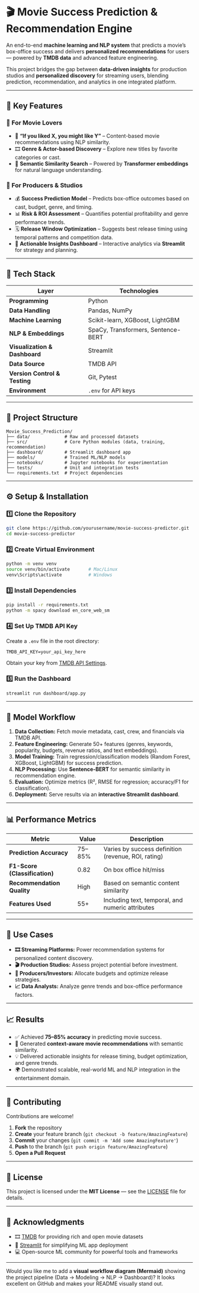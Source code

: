 # 🎬 Movie Success Prediction & Recommendation Engine

An end-to-end **machine learning and NLP system** that predicts a movie’s box-office success and delivers **personalized recommendations** for users — powered by **TMDB data** and advanced feature engineering.

This project bridges the gap between **data-driven insights** for production studios and **personalized discovery** for streaming users, blending prediction, recommendation, and analytics in one integrated platform.

---

## 🚀 Key Features

### 🎥 For Movie Lovers

* 🎯 **“If you liked X, you might like Y”** – Content-based movie recommendations using NLP similarity.
* 🎞️ **Genre & Actor-based Discovery** – Explore new titles by favorite categories or cast.
* 💬 **Semantic Similarity Search** – Powered by **Transformer embeddings** for natural language understanding.

### 🏢 For Producers & Studios

* 💰 **Success Prediction Model** – Predicts box-office outcomes based on cast, budget, genre, and timing.
* 📊 **Risk & ROI Assessment** – Quantifies potential profitability and genre performance trends.
* 🗓️ **Release Window Optimization** – Suggests best release timing using temporal patterns and competition data.
* 🧠 **Actionable Insights Dashboard** – Interactive analytics via **Streamlit** for strategy and planning.

---

## 🧠 Tech Stack

| Layer                         | Technologies                       |
| ----------------------------- | ---------------------------------- |
| **Programming**               | Python                             |
| **Data Handling**             | Pandas, NumPy                      |
| **Machine Learning**          | Scikit-learn, XGBoost, LightGBM    |
| **NLP & Embeddings**          | SpaCy, Transformers, Sentence-BERT |
| **Visualization & Dashboard** | Streamlit                          |
| **Data Source**               | TMDB API                           |
| **Version Control & Testing** | Git, Pytest                        |
| **Environment**               | `.env` for API keys                |

---

## 🧩 Project Structure

```
Movie_Success_Prediction/
├── data/             # Raw and processed datasets
├── src/              # Core Python modules (data, training, recommendation)
├── dashboard/        # Streamlit dashboard app
├── models/           # Trained ML/NLP models
├── notebooks/        # Jupyter notebooks for experimentation
├── tests/            # Unit and integration tests
└── requirements.txt  # Project dependencies
```

---

## ⚙️ Setup & Installation

### 1️⃣ Clone the Repository

```bash
git clone https://github.com/yourusername/movie-success-predictor.git
cd movie-success-predictor
```

### 2️⃣ Create Virtual Environment

```bash
python -m venv venv
source venv/bin/activate       # Mac/Linux
venv\Scripts\activate          # Windows
```

### 3️⃣ Install Dependencies

```bash
pip install -r requirements.txt
python -m spacy download en_core_web_sm
```

### 4️⃣ Set Up TMDB API Key

Create a `.env` file in the root directory:

```
TMDB_API_KEY=your_api_key_here
```

Obtain your key from [TMDB API Settings](https://www.themoviedb.org/settings/api).

### 5️⃣ Run the Dashboard

```bash
streamlit run dashboard/app.py
```

---

## 🧮 Model Workflow

1. **Data Collection:** Fetch movie metadata, cast, crew, and financials via TMDB API.
2. **Feature Engineering:** Generate 50+ features (genres, keywords, popularity, budgets, revenue ratios, and text embeddings).
3. **Model Training:** Train regression/classification models (Random Forest, XGBoost, LightGBM) for success prediction.
4. **NLP Processing:** Use **Sentence-BERT** for semantic similarity in recommendation engine.
5. **Evaluation:** Optimize metrics (R², RMSE for regression; accuracy/F1 for classification).
6. **Deployment:** Serve results via an **interactive Streamlit dashboard**.

---

## 📊 Performance Metrics

| Metric                        | Value  | Description                                         |
| ----------------------------- | ------ | --------------------------------------------------- |
| **Prediction Accuracy**       | 75–85% | Varies by success definition (revenue, ROI, rating) |
| **F1-Score (Classification)** | 0.82   | On box office hit/miss                              |
| **Recommendation Quality**    | High   | Based on semantic content similarity                |
| **Features Used**             | 55+    | Including text, temporal, and numeric attributes    |

---

## 🎯 Use Cases

* **🎞️ Streaming Platforms:** Power recommendation systems for personalized content discovery.
* **🎬 Production Studios:** Assess project potential before investment.
* **💸 Producers/Investors:** Allocate budgets and optimize release strategies.
* **📈 Data Analysts:** Analyze genre trends and box-office performance factors.

---

## 📈 Results

* ✅ Achieved **75–85% accuracy** in predicting movie success.
* 🎥 Generated **context-aware movie recommendations** with semantic similarity.
* 💡 Delivered actionable insights for release timing, budget optimization, and genre trends.
* 🌍 Demonstrated scalable, real-world ML and NLP integration in the entertainment domain.

---

## 🤝 Contributing

Contributions are welcome!

1. **Fork** the repository
2. **Create** your feature branch (`git checkout -b feature/AmazingFeature`)
3. **Commit** your changes (`git commit -m 'Add some AmazingFeature'`)
4. **Push** to the branch (`git push origin feature/AmazingFeature`)
5. **Open a Pull Request**

---

## 🪪 License

This project is licensed under the **MIT License** — see the [LICENSE](LICENSE) file for details.

---

## 🙏 Acknowledgments

* 🎞️ [TMDB](https://www.themoviedb.org) for providing rich and open movie datasets
* 🧠 [Streamlit](https://streamlit.io/) for simplifying ML app deployment
* 💻 Open-source ML community for powerful tools and frameworks

---

Would you like me to add a **visual workflow diagram (Mermaid)** showing the project pipeline (Data → Modeling → NLP → Dashboard)?
It looks excellent on GitHub and makes your README visually stand out.
